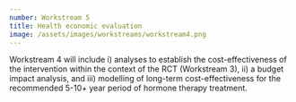 ```yaml
---
number: Workstream 5
title: Health economic evaluation
image: /assets/images/workstreams/workstream4.png
---
```


Workstream 4 will include i) analyses to establish the cost-effectiveness of the intervention within the context of the RCT (Workstream 3), ii) a budget impact analysis, and iii) modelling of long-term cost-effectiveness for the recommended 5-10+ year period of hormone therapy treatment.

